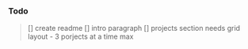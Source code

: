 ### Todo
> [] create readme
> [] intro paragraph
> [] projects section needs grid layout - 3 porjects at a time max

